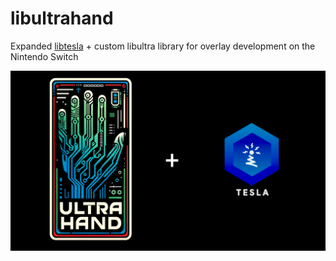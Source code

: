 # libultrahand
Expanded [libtesla](https://github.com/WerWolv/libtesla) + custom libultra library for overlay development on the Nintendo Switch

![libultrahand Logo](.pics/libultrahand.png)

